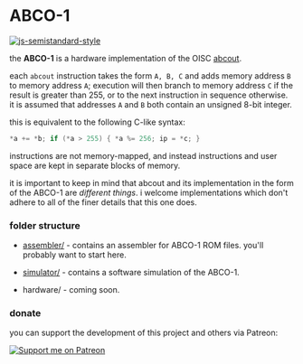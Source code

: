 # ABCO-1

[![js-semistandard-style](https://img.shields.io/badge/code%20style-semistandard-brightgreen.svg?style=flat-square)](https://github.com/standard/semistandard)

the **ABCO-1** is a hardware implementation of the OISC [abcout](https://esolangs.org/wiki/Abcout).

each `abcout` instruction takes the form `A, B, C` and adds memory address `B` to memory address `A`; execution will then branch to memory address `C` if the result is greater than 255, or to the next instruction in sequence otherwise. it is assumed that addresses `A` and `B` both contain an unsigned 8-bit integer.

this is equivalent to the following C-like syntax:

```c
*a += *b; if (*a > 255) { *a %= 256; ip = *c; }
```

instructions are not memory-mapped, and instead instructions and user space are kept in separate blocks of memory.

it is important to keep in mind that abcout and its implementation in the form of the ABCO-1 are *different things*. i welcome implementations which don't adhere to all of the finer details that this one does.

### folder structure
- [assembler/](https://github.com/sporeball/ABCO-1/tree/master/assembler) - contains an assembler for ABCO-1 ROM files. you'll probably want to start here.

- [simulator/](https://github.com/sporeball/ABCO-1/tree/master/simulator) - contains a software simulation of the ABCO-1.

- hardware/ - coming soon.

### donate
you can support the development of this project and others via Patreon:

[![Support me on Patreon](https://img.shields.io/endpoint.svg?url=https%3A%2F%2Fshieldsio-patreon.vercel.app%2Fapi%3Fusername%3Dsporeball%26type%3Dpledges%26suffix%3D%252Fmonth&style=for-the-badge)](https://patreon.com/sporeball)
